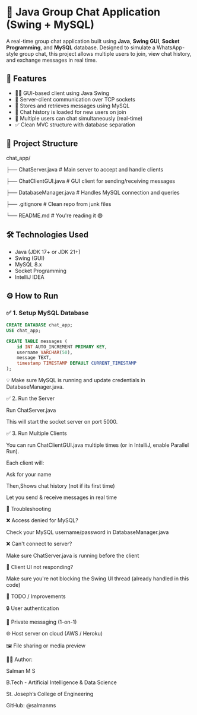 # 💬 Java Group Chat Application (Swing + MySQL)

A real-time group chat application built using **Java**, **Swing GUI**, **Socket Programming**, and **MySQL** database. Designed to simulate a WhatsApp-style group chat, this project allows multiple users to join, view chat history, and exchange messages in real time.

## 🚀 Features

- 🧑‍💻 GUI-based client using Java Swing
- 🔌 Server-client communication over TCP sockets
- 🧠 Stores and retrieves messages using MySQL
- 📜 Chat history is loaded for new users on join
- 🔁 Multiple users can chat simultaneously (real-time)
- ✅ Clean MVC structure with database separation

## 📁 Project Structure

chat_app/

├── ChatServer.java # Main server to accept and handle clients

├── ChatClientGUI.java # GUI client for sending/receiving messages

├── DatabaseManager.java # Handles MySQL connection and queries

├── .gitignore # Clean repo from junk files

└── README.md # You're reading it 😄



## 🛠️ Technologies Used

- Java (JDK 17+ or JDK 21+)
- Swing (GUI)
- MySQL 8.x
- Socket Programming
- IntelliJ IDEA

## ⚙️ How to Run

### ✅ 1. Setup MySQL Database

```sql
CREATE DATABASE chat_app;
USE chat_app;

CREATE TABLE messages (
    id INT AUTO_INCREMENT PRIMARY KEY,
    username VARCHAR(50),
    message TEXT,
    timestamp TIMESTAMP DEFAULT CURRENT_TIMESTAMP
);
```
💡 Make sure MySQL is running and update credentials in DatabaseManager.java.


✅ 2. Run the Server


Run ChatServer.java


This will start the socket server on port 5000.

✅ 3. Run Multiple Clients


You can run ChatClientGUI.java multiple times (or in IntelliJ, enable Parallel Run).

Each client will:

Ask for your name

Then,Shows chat history (not if its first time)

Let you send & receive messages in real time

🐞 Troubleshooting

❌ Access denied for MySQL?

Check your MySQL username/password in DatabaseManager.java

❌ Can't connect to server?

Make sure ChatServer.java is running before the client

🧱 Client UI not responding?

Make sure you're not blocking the Swing UI thread (already handled in this code)

🧹 TODO / Improvements

🔒 User authentication

💬 Private messaging (1-on-1)

🌐 Host server on cloud (AWS / Heroku)

🖼️ File sharing or media preview

🧑‍💻 Author:

Salman M S

B.Tech - Artificial Intelligence & Data Science

St. Joseph’s College of Engineering

GitHub: @salmanms

